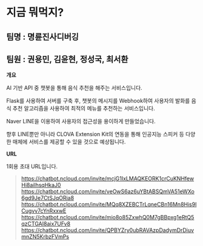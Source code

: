 # 지금 뭐먹지?

## 팀명 : 명륜진사디버깅

## 팀원 : 권용민, 김윤현, 정성국, 최서환

**개요**

AI 기반 API 중 챗봇을 통해 음식 추천을 해주는 서비스입니다. 

Flask를 사용하여 서버를 구축 후, 챗봇의 메시지를 Webhook하여 사용자의 발화를 음식 추천 알고리즘을 사용하여 최적의 메뉴를 추천하는 서비스입니다.

 Naver LINE을 이용하여 사용자의 접근성을 용이하게 만들었습니다.

향후 LINE뿐만 아니라 CLOVA Extension Kit의 연동을 통해 인공지능  스피커 등 다양한 매체에 서비스를 제공할 수 있을 것으로 예상됩니다.

**URL**

1회용 초대 URL입니다.

>  https://chatbot.ncloud.com/invite/mcjG1IxLMAQKEORK1crCuKNHfewHi8ailhsqHkaJ0 
>  https://chatbot.ncloud.com/invite/veOwS6az6uYBtABSQmVA51eWXo6gd9Je7CtSJqORia8
>  https://chatbot.ncloud.com/invite/MQq8XZEBCTrLqneCBn16Mn8His9lCugvv7cYnRxxwE
>  https://chatbot.ncloud.com/invite/mio8o85ZxwhQ0M7gBBpxg1eRtQ5qzCTGAI8aix7UFv8
>  https://chatbot.ncloud.com/invite/QPBYZry0ubRAVAzpDadymDrDiuvmnZN5KrbzFVmPs
